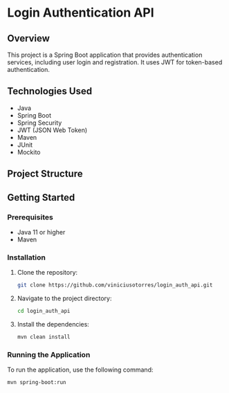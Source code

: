 # Login Authentication API

## Overview
This project is a Spring Boot application that provides authentication services, including user login and registration. It uses JWT for token-based authentication.

## Technologies Used
- Java
- Spring Boot
- Spring Security
- JWT (JSON Web Token)
- Maven
- JUnit
- Mockito

## Project Structure

## Getting Started

### Prerequisites
- Java 11 or higher
- Maven

### Installation
1. Clone the repository:
    ```sh
    git clone https://github.com/viniciusotorres/login_auth_api.git
    ```
2. Navigate to the project directory:
    ```sh
    cd login_auth_api
    ```
3. Install the dependencies:
    ```sh
    mvn clean install
    ```

### Running the Application
To run the application, use the following command:
```sh
mvn spring-boot:run
